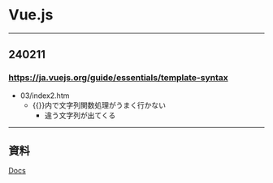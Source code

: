 # Vue.js

--------------------------------------------------------------------------------
## 240211

### https://ja.vuejs.org/guide/essentials/template-syntax

- 03/index2.htm
    - {{}}内で文字列関数処理がうまく行かない
        - 違う文字列が出てくる





--------------------------------------------------------------------------------
## 資料

[Docs](https://ja.vuejs.org/guide/introduction)


